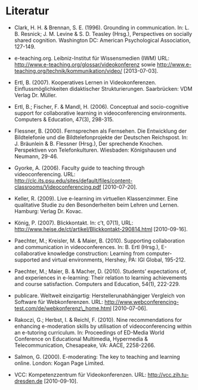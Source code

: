 # Literatur

- Clark, H. H. &amp; Brennan, S. E. (1996). Grounding in communication. In: L. B. Resnick; J. M. Levine &amp; S. D. Teasley (Hrsg.), Perspectives on socially shared cognition. Washington DC: American Psychological Association, 127-149.

- e-teaching.org. Leibniz-Institut für Wissensmedien (IWM) URL: http://www.e-teaching.org/glossar/videokonferenz sowie http://www.e-teaching.org/technik/kommunikation/video/ \[2013-07-03].

- Ertl, B. (2007). Kooperatives Lernen in Videokonferenzen. Einflussmöglichkeiten didaktischer Strukturierungen. Saarbrücken: VDM Verlag Dr. Müller.

- Ertl, B.; Fischer, F. &amp; Mandl, H. (2006). Conceptual and socio-cognitive support for collaborative learning in videoconferencing environments. Computers &amp; Education, 47(3), 298-315.

- Flessner, B. (2000). Fernsprechen als Fernsehen. Die Entwicklung der Bildtelefonie und die Bildtelefonprojekte der Deutschen Reichspost. In: J. Bräunlein &amp; B. Flessner (Hrsg.), Der sprechende Knochen. Perspektiven von Telefonkulturen. Wiesbaden: Königshausen und Neumann, 29-46.

- Gyorke, A. (2006). Faculty guide to teaching through videoconferencing. URL: http://clc.its.psu.edu/sites/default/files/content-classrooms/Videoconferencing.pdf \[2010-07-20].

- Keller, R. (2009). Live e-learning im virtuellen Klassenzimmer. Eine qualitative Studie zu den Besonderheiten beim Lehren und Lernen. Hamburg: Verlag Dr. Kovac.

- König, P. (2007). Blickkontakt. In: c’t, 07(1), URL: http://www.heise.de/ct/artikel/Blickkontakt-290814.html \[2010-09-16].

- Paechter, M.; Kreisler, M. &amp; Maier, B. (2010). Supporting collaboration and communication in videoconferences. In: B. Ertl (Hrsg.), E-collaborative knowledge construction: Learning from computer-supported and virtual environments, Hershey, PA: IGI Global, 195-212.

- Paechter, M.; Maier, B. &amp; Macher, D. (2010). Students’ expectations of, and experiences in e-learning: Their relation to learning achievements and course satisfaction. Computers and Education, 54(1), 222-229.

- publicare. Weltweit einzigartig: Herstellerunabhängiger Vergleich von Software für Webkonferenzen. URL: http://www.webconferencing-test.com/de/webkonferenz\_home.html \[2010-07-06].

- Rakoczi, G.; Herbst, I. &amp; Reichl, F. (2010). Nine recommendations for enhancing e-moderation skills by utilisation of videoconferencing within an e-tutoring curriculum. In: Proceedings of ED-Media World Conference on Educational Multimedia, Hypermedia &amp; Telecommunication, Chesapeake, VA: AACE, 2258-2266.

- Salmon, G. (2000). E-moderating: The key to teaching and learning online. London: Kogan Page Limited.

- VCC: Kompetenzzentrum für Videokonferenzen. URL: http://vcc.zih.tu-dresden.de \[2010-09-10].
